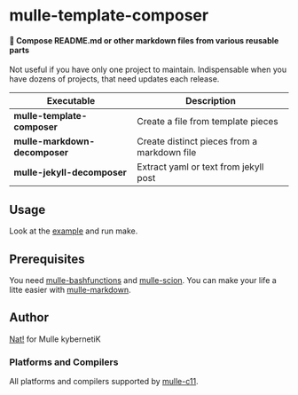 # mulle-template-composer

#### 🦋 Compose README.md or other markdown files from various reusable parts

Not useful if you have only one project to maintain. Indispensable when you
have dozens of projects, that need updates each release.

| Executable                    | Description
|-------------------------------|--------------------------------------------
| **mulle-template-composer**   | Create a file from template pieces
| **mulle-markdown-decomposer** | Create distinct pieces from a markdown file
| **mulle-jekyll-decomposer**   | Extract yaml or text from jekyll post


## Usage

Look at the [example](example) and run make.

## Prerequisites

You need [mulle-bashfunctions]() and [mulle-scion](). You can make your life
a litte easier with [mulle-markdown]().

## Author

[Nat!](https://mulle-kybernetik.com/weblog) for Mulle kybernetiK

### Platforms and Compilers

All platforms and compilers supported by
[mulle-c11](//github.com/mulle-c/mulle-c11).
